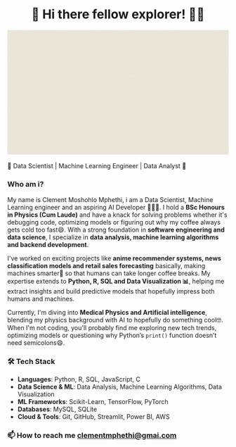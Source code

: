 <div align="center">

# 🌟 Hi there fellow explorer! 👋😁

</div>  

![Welcome GIF](Welcome_banner.gif)  

🌱 Data Scientist | Machine Learning Engineer | Data Analyst 🚀 

### Who am i?  
My name is Clement Moshohlo Mphethi, i am a Data Scientist, Machine Learning engineer and an aspiring AI Developer 👨🏽‍💻. I hold a **BSc Honours in Physics (Cum Laude)** and have a knack for solving problems whether it's debugging code, optimizing models or figuring out why my coffee always gets cold too fast😄. With a strong foundation in **software engineering and data science**, I specialize in **data analysis, machine learning algorithms and backend development**.  

I've worked on exciting projects like **anime recommender systems, news classification models and retail sales forecasting** basically, making machines smarter🤖 so that humans can take longer coffee breaks. My expertise extends to **Python, R, SQL and Data Visualization 📊**, helping me extract insights and build predictive models that hopefully impress both humans and machines.  

Currently, I'm diving into **Medical Physics and Artificial intelligence**, blending my physics background with AI to hopefully do something cool🤓. When I'm not coding, you'll probably find me exploring new tech trends, optimizing models or questioning why Python’s `print()` function doesn’t need semicolons😄.  

### 🛠️ Tech Stack  
- **Languages**: Python, R, SQL, JavaScript, C  
- **Data Science & ML**: Data Analysis, Machine Learning Algorithms, Data Visualization  
- **ML Frameworks**: Scikit-Learn, TensorFlow, PyTorch  
- **Databases**: MySQL, SQLite  
- **Cloud & Tools**: Git, GitHub, Streamlit, Power BI, AWS  

### 📫 How to reach me clementmphethi@gmai.com

